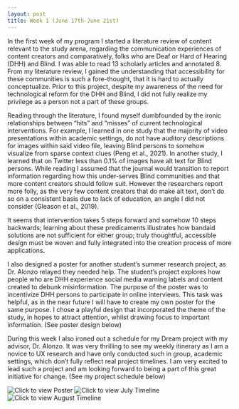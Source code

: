 ```yaml
---
layout: post
title: Week 1 (June 17th-June 21st) 
---
```


In the first week of my program I started a literature review of content relevant to the study arena, regarding the communication experiences of content creators and comparatively, folks who are Deaf or Hard of Hearing (DHH) and Blind. I was able to read 13 scholarly articles and annotated 8. From my literature review, I gained the understanding that accessibility for these communities is such a fore-thought, that it is hard to actually conceptualize. Prior to this project, despite my awareness of the need for technological reform for the DHH and Blind, I did not fully realize my privilege as a person not a part of these groups. 

Reading through the literature, I found myself dumbfounded by the ironic relationships between  “hits” and “misses” of current technological interventions. For example, I learned in one study that the majority of video presentations within academic settings, do not have auditory descriptions for images within said video file, leaving Blind persons to somehow visualize from sparse context clues (Peng et al., 2021). In another study,  I learned that on Twitter less than 0.1% of images have alt text for Blind persons. While reading I assumed that the journal would transition to report information regarding how this under-serves Blind communities and that more content creators should follow suit. However the researchers report more folly, as the very few content creators that do make alt text, don’t do so on a consistent basis due to lack of education, an angle I did not consider (Gleason et al., 2019). 

It seems that intervention takes 5 steps forward and somehow 10 steps backwards; learning about these predicaments illustrates how bandaid solutions are not sufficient for either group; truly thoughtful, accessible design must be woven and fully integrated into the creation process of more applications.  

I also designed a poster for another student’s summer research project, as Dr. Alonzo relayed they needed help. The student’s project explores how people who are DHH experience social media warning labels and content created to debunk misinformation. The purpose of the poster was to incentivize DHH persons to participate in online interviews. This task was helpful, as in the near future I will have to create my own poster for the same purpose. I chose a playful design that incorporated the theme of the study, in hopes to attract attention, whilst drawing focus to important information. (See poster design below)

During this week I also ironed out a schedule for my Dream project with my advisor, Dr. Alonzo.  It was very thrilling to see my weekly itinerary as I am a novice to UX research and have only conducted such in group, academic settings, which don’t fully reflect real project timelines. I am very excited to lead such a project and am looking forward to being a part of this great initiative for change. (See my project schedule below)

<img scr="https://ChristianJosina-Pemberton.github.io/images/OnlineResearchStudyPosterV1.png" alt="Click to view Poster">
<img scr="https://ChristianJosina-Pemberton.github.io/images/Outline1.png" alt="Click to view July Timeline">
<img scr="https://ChristianJosina-Pemberton.github.io/images/Outline2.png" alt="Click to view August Timeline">
